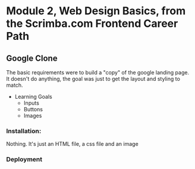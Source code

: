 # Module 2, Web Design Basics, from the Scrimba.com Frontend Career Path
## Google Clone
The basic requirements were to build a "copy" of the google landing page. It doesn't do anything, the goal was just to get the layout and styling to match.

+ Learning Goals 
  * Inputs
  * Buttons
  * Images
 
### Installation: 
Nothing. It's just an HTML file, a css file and an image

### Deployment
